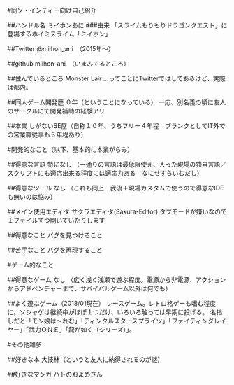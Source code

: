 #同ソ・インディー向け自己紹介

##ハンドル名
ミイホンあに
###由来
「スライムもりもりドラゴンクエスト」に登場するホイミスライム「ミイホン」

##Twitter
@miihon_ani　（2015年～）

##github
miihon-ani　（いまみてるところ）

##住んでいるところ
Monster Lair
…ってことにTwitterではしてあるけど、実際は都内。

##同人ゲーム開発歴
０年（ということになっている）
一応、別名義の頃に友人のサークルにて開発補助の経験アリ

##本業
しがないSE屋（自称１０年、うちフリー４年程　ブランクとしてIT外での営業職従事も３年程あり）


#開発的なこと（以下、基本的に本業がらみ）

##得意な言語
特になし
（一通りの言語は最低限使え、入った現場の独自言語／スクリプトにも適応出来る程度には適応力ある　なにせすらいむだし）

##得意なツール
なし
（これも同上　我流＋現場カスタムで使うので得意なIDEも無いのは悩み）

##メイン使用エディタ
サクラエディタ(Sakura-Editor)
タブモードが嫌いなので１ファイルずつ開いていたりします

##得意なこと
バグを見つけること

##苦手なこと
バグを再現すること


#ゲーム的なこと

##得意なゲーム
なし
（広く浅く浅瀬で遊ぶ程度。電源から非電源、アクションからアドベンチャーまで、サバイバルゲーム以外は何でも）

##よく遊ぶゲーム（2018/01現在）
レースゲーム。レトロ格ゲーも嗜む程度に。ソシャゲは継続中がほぼ１つだけ、いろいろ触っては早期に投げる。
名指しだと「モン娘は～れむ」「ティンクルスタースプライツ」「ファイティングレイヤー」「武力ＯＮＥ」「龍が如く（シリーズ）」。

#その他雑多

##好きな本
大技林（というと友人に納得されるのが謎）

##好きなマンガ
ハトのおよめさん

